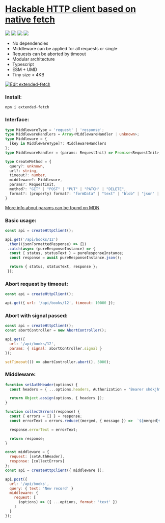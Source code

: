 # [Hackable HTTP client based on native fetch](https://www.npmjs.com/package/extended-fetch)
![](https://img.shields.io/npm/v/extended-fetch?style=flat-square)
![](https://img.shields.io/node/v/extended-fetch?style=flat-square)
![](https://img.shields.io/npm/dm/extended-fetch?style=flat-square)
[![](https://data.jsdelivr.com/v1/package/npm/extended-fetch/badge)](https://www.jsdelivr.com/package/npm/extended-fetch)

* No dependencies
* Middleware can be applied for all requests or single
* Requests can be aborted by timeout
* Modular architecture
* Typescript
* ESM + UMD
* Tiny size < 4KB

[![Edit extended-fetch](https://codesandbox.io/static/img/play-codesandbox.svg)](https://codesandbox.io/s/lingering-shape-8pml00?fontsize=14&hidenavigation=1&theme=dark)

### **Install:**

```
npm i extended-fetch
```

### **Interface:**

```typescript
type MiddlewareType = 'request' | 'response';
type MiddlewareHandlers = Array<MiddlewareHandler | unknown>;
type Middleware = {
  [key in MiddlewareType]?: MiddlewareHandlers
};
type MiddlewareHandler = (params: RequestInit) => Promise<RequestInit>;

type CreateMethod = {
  query?: unknown,
  url?: string,
  timeout?: number,
  middleware?: Middleware,
  params?: RequestInit,
  method?: "GET" | "POST" | "PUT" | "PATCH" | "DELETE",
  format?: (property) format?: "formData" | "text" | "blob" | "json" | "arrayBuffer">,
}
```

[More info about params can be found on MDN](https://developer.mozilla.org/en-US/docs/Web/API/fetch#parameters)

### **Basic usage:**

```javascript
const api = createHttpClient();

api.get('/api/books/12')
 .then((jsonFormattedResponse) => {})
 .catch(async (pureResponseInstance) => {
  const { status, statusText } = pureResponseInstance;
  const response = await pureResponseInstance.json();

  return { status, statusText, response };
 });
```

### **Abort request by timeout:**

```javascript
const api = createHttpClient();

api.get({ url: '/api/books/12', timeout: 10000 });
```

### **Abort with signal passed:**

```javascript
const api = createHttpClient();
const abortController = new AbortController();

api.get({
  url: '/api/books/12',
  params: { signal: abortController.signal }
});

setTimeout(() => abortController.abort(), 5000);
```

### **Middleware:**

```javascript
function setAuthHeader(options) {
  const headers = { ...options.headers, Authorization = 'Bearer shdkjhf798798jsjjs' };

  return Object.assign(options, { headers });
}

function collectErrors(response) {
  const { errors = [] } = response;
  const errorText = errors.reduce((merged, { message }) =>  `${merged}${message}`, '');

  response.errorText = errorText;

  return response;
}

const middleware = {
  request: [setAuthHeader],
  response: [collectErrors]
};
const api = createHttpClient({ middleware });

api.post({
  url: '/api/books',
  query: { text: 'New record' }
  middleware: {
    request: [
      (options) => ({ ...options, format: 'text' })
    ]
  }
});
```
